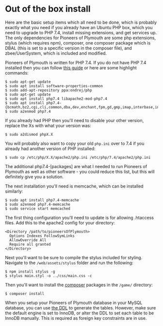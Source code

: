# Out of the box install
Here are the basic setup items which all need to be done, which is probably
exactly what you need if you already have an Ubuntu PHP box, which you need to
upgrade to PHP 7.4, install missing extensions, and get services up. The only
dependencies for Pioneers of Plymouth are some php extensions, stylus
(which requires npm), composer, one composer package which is DBAL
(this is set to a specific version in the composer file), and zbee/UserSystem,
which is included and modified.

Pioneers of Plymouth is written for PHP 7.4. If you do not have PHP 7.4
installed then you can follow
[this guide](https://computingforgeeks.com/how-to-install-php-on-ubuntu/)
or here are some highlight commands:

```
$ sudo apt-get update
$ sudo apt install software-properties-common
$ sudo add-apt-repository ppa:ondrej/php
$ sudo apt-get update
$ sudo apt install php7.4 libapache2-mod-php7.4
$ sudo apt install php7.4-{bcmath,bz2,cgi,cli,common,dba,dev,enchant,fpm,gd,gmp,imap,interbase,intl,json,ldap,mbstring,odbc,opcache,pgsql,phpdbg,pspell,readline,snmp,soap,sqlite3,sybase,tidy,xml,xmlrpc,xsl,zip,memcached,mysql}
$ sudo a2enmod php7.4
```

If you already had PHP then you'll need to disable your other version, replace
the Xs with what your version was:

```
$ sudo a2dismod phpX.X
```

You will probably also want to copy your old `php.ini` over to 7.4 if you
already had another version of PHP installed:

```
$ sudo cp /etc/php/X.X/apache2/php.ini /etc/php/7.4/apache2/php.ini
```

The additional php7.4-[packages] are what I needed to run Pioneers of Plymouth
as well as other software - you could reduce this list, but this will definitely 
give you a solution.

The next installation you'll need is memcache, which can be installed similarly:

```
$ sudo apt install php7.4-memcache
$ sudo a2enmod php7.4-memcache
$ sudo service start memcached
```

The first thing configuration you'll need to update is for allowing .htaccess
files. Add this to the apache2 config for your directory: 

```
<Directory /path/to/pioneersOfPlymouth>
  Options Indexes FollowSymLinks
  AllowOverride All
  Require all granted
</Directory>
```

Next you'll want to be sure to compile the stylus included for styling. Navigate
to the `/web/assets/stylus` folder and run the following:

```
$ npm install stylus -g
$ stylus main.styl -o ../css/main.css -c
```

Then you'll want to install the [composer](https://getcomposer.org/download/)
packages in the `/game/` directory:
```
$ composer install
```

When you setup your Pioneers of Plymouth database in your MySQL
database, you can use [the DDL](database_setup.sql) to generate the
tables. However, make sure the default engine is set to InnoDB, or alter
the DDL to set each table to be InnoDB manually.
This is required as foreign key constraints are in use.